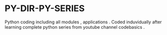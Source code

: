 # PY-DIR-PY-SERIES
Python coding including all modules , applications . Coded induvidually after learning complete python series from youtube channel codebasics . 

